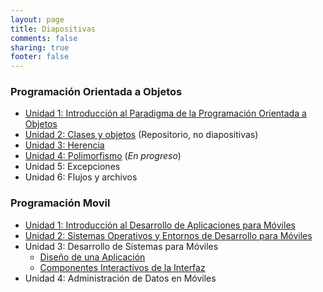 ```yaml
---
layout: page
title: Diapositivas
comments: false
sharing: true
footer: false
---
```


### Programación Orientada a Objetos

- [Unidad 1: Introducción al Paradigma de la Programación Orientada a Objetos](pdf/POO_U1.pdf)
- [Unidad 2: Clases y objetos](https://github.com/j2deme/POO_Cpp/tree/master/02_Clases_y_Objetos) (Repositorio, no diapositivas)
- [Unidad 3: Herencia](pdf/POO_U3.pdf)
- [Unidad 4: Polimorfismo](pdf/POO_U4.pdf) (_En progreso_)
- Unidad 5: Excepciones
- Unidad 6: Flujos y archivos

### Programación Movil
- [Unidad 1: Introducción al Desarrollo de Aplicaciones para Móviles](pdf/Movil_U1.pdf)
- [Unidad 2: Sistemas Operativos y Entornos de Desarrollo para Móviles](pdf/Movil_U2.pdf)
- Unidad 3: Desarrollo de Sistemas para Móviles
    - [Diseño de una Aplicación](pdf/Movil_U3-1.pdf)
    - [Componentes Interactivos de la Interfaz](pdf/Movil_U3-2.pdf)
- Unidad 4: Administración de Datos en Móviles